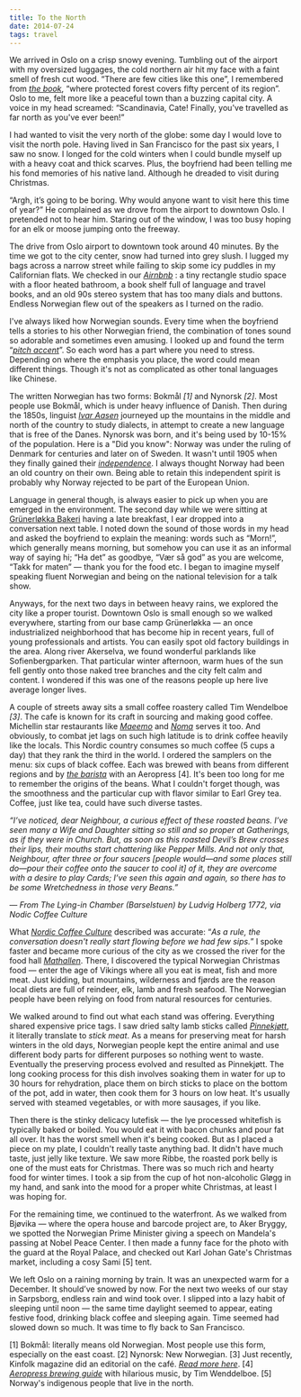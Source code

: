 ```yaml
---
title: To the North
date: 2014-07-24
tags: travel
---
```


We arrived in Oslo on a crisp snowy evening. Tumbling out of the airport with my oversized luggages, the cold northern air hit my face with a faint smell of fresh cut wood. “There are few cities like this one”, I remembered from _[the book](http://www.amazon.com/Norway-Culture-essential-customs-culture/dp/1857333314/ref=sr_1_1?s=books&ie=UTF8&qid=1405233464&sr=1-1&keywords=norway+culture)_, “where protected forest covers fifty percent of its region”. Oslo to me, felt more like a peaceful town than a buzzing capital city. A voice in my head screamed: “Scandinavia, Cate! Finally, you've travelled as far north as you've ever been!”

I had wanted to visit the very north of the globe: some day I would love to visit the north pole. Having lived in San Francisco for the past six years, I saw no snow. I longed for the cold winters when I could bundle myself up with a heavy coat and thick scarves. Plus, the boyfriend had been telling me his fond memories of his native land. Although he dreaded to visit during Christmas.

“Argh, it’s going to be boring. Why would anyone want to visit here this time of year?” He complained as we drove from the airport to downtown Oslo. I pretended not to hear him. Staring out of the window, I was too busy hoping for an elk or moose jumping onto the freeway.

The drive from Oslo airport to downtown took around 40 minutes. By the time we got to the city center, snow had turned into grey slush.  I lugged my bags across a narrow street while failing to skip some icy puddles in my Californian flats. We checked in our _[Airnbnb](https://www.airbnb.com/rooms/700732)_ : a tiny rectangle studio space with a floor heated bathroom, a book shelf full of language and travel books, and an old 90s stereo system that has too many dials and buttons. Endless Norwegian flew out of the speakers as I turned on the radio.

I've always liked how Norwegian sounds. Every time when the boyfriend tells a stories to his other Norwegian friend, the combination of tones sound so adorable and sometimes even amusing. I looked up and found the term “_[pitch accent](http://en.wikipedia.org/wiki/Pitch_accent)_”. So each word has a part where you need to stress. Depending on where the emphasis you place, the word could mean different things. Though it's not as complicated as other tonal languages like Chinese.

The written Norwegian has two forms: Bokmål _[1]_ and Nynorsk _[2]_. Most people use Bokmål, which is under heavy influence of Danish. Then during the 1850s, linguist _[Ivar Aasen](http://en.wikipedia.org/wiki/Ivar_Aasen)_ journeyed up the mountains in the middle and north of the country to study dialects, in attempt to create a new language that is free of the Danes. Nynorsk was born, and it's being used by 10-15% of the population. Here is a "Did you know": Norway was under the ruling of Denmark for centuries and later on of Sweden. It wasn't until 1905 when they finally gained their _[independence](http://en.wikipedia.org/wiki/Dissolution_of_the_union_between_Norway_and_Sweden)_. I always thought Norway had been an old country on their own. Being able to retain this independent spirit is probably why Norway rejected to be part of the European Union.

Language in general though, is always easier to pick up when you are emerged in the environment. The second day while we were sitting at [Grünerløkka Bakeri](https://www.google.com/maps/place/Gr%C3%BCnerl%C3%B8kka+Bakeri+og+Kaffehus/@59.9199463,10.7595474,18z/data=!4m2!3m1!1s0x46416e67aa752cfb:0xd82904417e3c250e) having a late breakfast, I ear dropped into a conversation next table. I noted down the sound of those words in my head and asked the boyfriend to explain the meaning: words such as “Morn!”, which generally means morning, but somehow you can use it as an informal way of saying hi; “Ha det” as goodbye, “Vær så god” as you are welcome, “Takk for maten” — thank you for the food etc. I began to imagine myself speaking fluent Norwegian and being on the national television for a talk show.

Anyways, for the next two days in between heavy rains, we explored the city like a proper tourist. Downtown Oslo is small enough so we walked everywhere, starting from our base camp Grünerløkka — an once industrialized neighborhood that has become hip in recent years, full of young professionals and artists. You can easily spot old factory buildings in the area. Along river Akerselva, we found wonderful parklands like Sofienbergparken. That particular winter afternoon, warm hues of the sun fell gently onto those naked tree branches and the city felt calm and content. I wondered if this was one of the reasons people up here live average longer lives.

A couple of streets away sits a small coffee roastery called Tim Wendelboe _[3]_. The cafe is known for its craft in sourcing and making good coffee. Michellin star restaurants like _[Maeemo](http://maaemo.no/)_ and _[Noma](http://noma.dk/)_ serves it too. And obviously, to combat jet lags on such high latitude is to drink coffee heavily like the locals. This Nordic country consumes so much coffee (5 cups a day) that they rank the third in the world. I ordered the samplers on the menu: six cups of black coffee. Each was brewed with beans from different regions and by _[the barista](http://instagram.com/seffsteff)_ with an Aeropress [4]. It's been too long for me to remember the origins of the beans. What I couldn't forget though, was the smoothness and the particular cup with flavor similar to Earl Grey tea. Coffee, just like tea, could have such diverse tastes. 

*“I’ve noticed, dear Neighbour, a curious effect of these roasted beans. I’ve seen many a Wife and Daughter sitting so still and so proper at Gatherings, as if they were in Church. But, as soon as this roasted Devil’s Brew crosses their lips, their mouths start chattering like Pepper Mills. And not only that, Neighbour, after three or four saucers [people would—and some places still do—pour their coffee onto the saucer to cool it] of it, they are overcome with a desire to play Cards; I’ve seen this again and again, so there has to be some Wretchedness in those very Beans.”*

*— From The Lying-in Chamber (Barselstuen) by Ludvig Holberg 1772, via Nodic Coffee Culture*


What _[Nordic Coffee Culture](http://nordiccoffeeculture.com/about-nordic-coffee-culture/)_ described was accurate: “*As a rule, the conversation doesn't really start flowing before we had few sips.*” I spoke faster and became more curious of the city as we crossed the river for the food hall _[Mathallen](http://www.visitoslo.com/en/activities-and-attractions/shopping/?TLp=583195&Mathallen-Food-Hall)_. There, I discovered the typical Norwegian Christmas food — enter the age of Vikings where all you eat is meat, fish and more meat. Just kidding, but mountains, wilderness and fjørds are the reason local diets are full of reindeer, elk, lamb and fresh seafood. The Norwegian people have been relying on food from natural resources for centuries.

We walked around to find out what each stand was offering. Everything shared expensive price tags. I saw dried salty lamb sticks called _[Pinnekjøtt](http://norwegianfoodillustrated.blogspot.com/2009/12/pinnekjtt.html)_, it literally translate to *stick meat*. As a means for preserving meat for harsh winters in the old days, Norwegian people kept the entire animal and use different body parts for different purposes so nothing went to waste. Eventually the preserving process evolved and resulted as Pinnekjøtt. The long cooking process for this dish involves soaking them in water for up to 30 hours for rehydration, place them on birch sticks to place on the bottom of the pot, add in water, then cook them for 3 hours on low heat. It's usually served with steamed vegetables, or with more sausages, if you like. 

Then there is the stinky delicacy lutefisk — the lye processed whitefish is typically baked or boiled. You would eat it with bacon chunks and pour fat all over. It has the worst smell when it's being cooked. But as I placed a piece on my plate, I couldn't really taste anything bad. It didn't have much taste, just jelly like texture. We saw more Ribbe, the roasted pork belly is one of the must eats for Christmas. There was so much rich and hearty food for winter times. I took a sip from the cup of hot non-alcoholic Gløgg in my hand, and sank into the mood for a proper white Christmas, at least I was hoping for. 

For the remaining time, we continued to the waterfront. As we walked from Bjøvika — where the opera house and barcode project are, to Aker Bryggy, we spotted the Norwegian Prime Minister giving a speech on Mandela's passing at Nobel Peace Center. I then made a funny face for the photo with the guard at the Royal Palace, and checked out Karl Johan Gate's Christmas market, including a cosy Sami [5] tent.

We left Oslo on a raining morning by train. It was an unexpected warm for a December. It should’ve snowed by now. For the next two weeks of our stay in Sarpsborg, endless rain and wind took over. I slipped into a lazy habit of sleeping until noon — the same time daylight seemed to appear, eating festive food, drinking black coffee and sleeping again. Time seemed had slowed down so much. It was time to fly back to San Francisco.



[1] Bokmål: literally means old Norwegian. Most people use this form, especially on the east coast.
[2] Nynorsk: New Norwegian.
[3] Just recently, Kinfolk magazine did an editorial on the café. [_Read more here_](http://www.kinfolk.com/city_guide/oslo-tim-wendelboe/).
[4] [_Aeropress brewing guide_](http://vimeo.com/16261120) with hilarious music, by Tim Wenddelboe.
[5] Norway's indigenous people that live in the north. 
